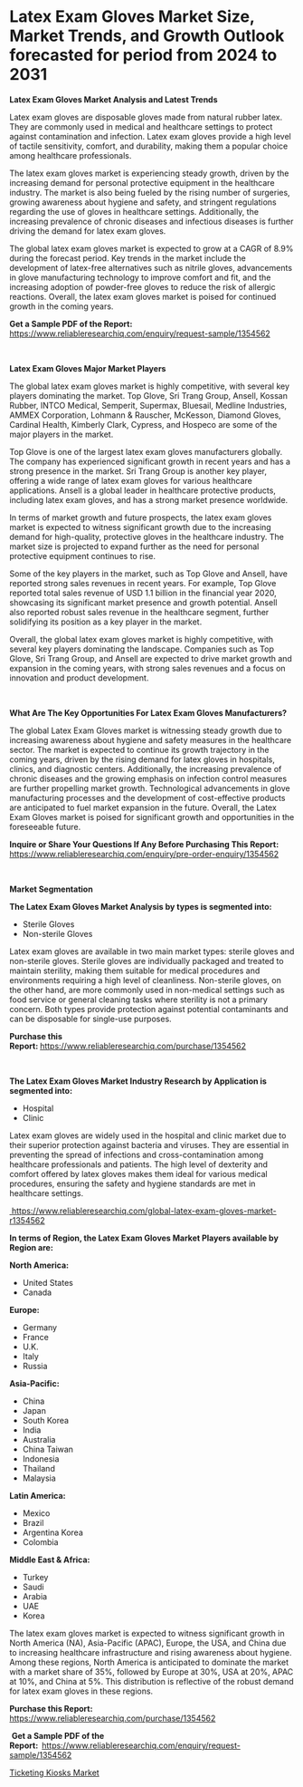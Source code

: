 <p><h1>Latex Exam Gloves Market Size, Market Trends, and Growth Outlook forecasted for period from 2024 to 2031</h1></p><p><strong>Latex Exam Gloves Market Analysis and Latest Trends</strong></p>
<p><p>Latex exam gloves are disposable gloves made from natural rubber latex. They are commonly used in medical and healthcare settings to protect against contamination and infection. Latex exam gloves provide a high level of tactile sensitivity, comfort, and durability, making them a popular choice among healthcare professionals.</p><p>The latex exam gloves market is experiencing steady growth, driven by the increasing demand for personal protective equipment in the healthcare industry. The market is also being fueled by the rising number of surgeries, growing awareness about hygiene and safety, and stringent regulations regarding the use of gloves in healthcare settings. Additionally, the increasing prevalence of chronic diseases and infectious diseases is further driving the demand for latex exam gloves.</p><p>The global latex exam gloves market is expected to grow at a CAGR of 8.9% during the forecast period. Key trends in the market include the development of latex-free alternatives such as nitrile gloves, advancements in glove manufacturing technology to improve comfort and fit, and the increasing adoption of powder-free gloves to reduce the risk of allergic reactions. Overall, the latex exam gloves market is poised for continued growth in the coming years.</p></p>
<p><strong>Get a Sample PDF of the Report:&nbsp;</strong> <a href="https://www.reliableresearchiq.com/enquiry/request-sample/1354562">https://www.reliableresearchiq.com/enquiry/request-sample/1354562</a></p>
<p>&nbsp;</p>
<p><strong>Latex Exam Gloves Major Market Players</strong></p>
<p><p>The global latex exam gloves market is highly competitive, with several key players dominating the market. Top Glove, Sri Trang Group, Ansell, Kossan Rubber, INTCO Medical, Semperit, Supermax, Bluesail, Medline Industries, AMMEX Corporation, Lohmann & Rauscher, McKesson, Diamond Gloves, Cardinal Health, Kimberly Clark, Cypress, and Hospeco are some of the major players in the market. </p><p>Top Glove is one of the largest latex exam gloves manufacturers globally. The company has experienced significant growth in recent years and has a strong presence in the market. Sri Trang Group is another key player, offering a wide range of latex exam gloves for various healthcare applications. Ansell is a global leader in healthcare protective products, including latex exam gloves, and has a strong market presence worldwide.</p><p>In terms of market growth and future prospects, the latex exam gloves market is expected to witness significant growth due to the increasing demand for high-quality, protective gloves in the healthcare industry. The market size is projected to expand further as the need for personal protective equipment continues to rise.</p><p>Some of the key players in the market, such as Top Glove and Ansell, have reported strong sales revenues in recent years. For example, Top Glove reported total sales revenue of USD 1.1 billion in the financial year 2020, showcasing its significant market presence and growth potential. Ansell also reported robust sales revenue in the healthcare segment, further solidifying its position as a key player in the market. </p><p>Overall, the global latex exam gloves market is highly competitive, with several key players dominating the landscape. Companies such as Top Glove, Sri Trang Group, and Ansell are expected to drive market growth and expansion in the coming years, with strong sales revenues and a focus on innovation and product development.</p></p>
<p>&nbsp;</p>
<p><strong>What Are The Key Opportunities For Latex Exam Gloves Manufacturers?</strong></p>
<p><p>The global Latex Exam Gloves market is witnessing steady growth due to increasing awareness about hygiene and safety measures in the healthcare sector. The market is expected to continue its growth trajectory in the coming years, driven by the rising demand for latex gloves in hospitals, clinics, and diagnostic centers. Additionally, the increasing prevalence of chronic diseases and the growing emphasis on infection control measures are further propelling market growth. Technological advancements in glove manufacturing processes and the development of cost-effective products are anticipated to fuel market expansion in the future. Overall, the Latex Exam Gloves market is poised for significant growth and opportunities in the foreseeable future.</p></p>
<p><strong>Inquire or Share Your Questions If Any Before Purchasing This Report:</strong> <a href="https://www.reliableresearchiq.com/enquiry/pre-order-enquiry/1354562">https://www.reliableresearchiq.com/enquiry/pre-order-enquiry/1354562</a></p>
<p>&nbsp;</p>
<p><strong>Market Segmentation</strong></p>
<p><strong>The Latex Exam Gloves Market Analysis by types is segmented into:</strong></p>
<p><ul><li>Sterile Gloves</li><li>Non-sterile Gloves</li></ul></p>
<p><p>Latex exam gloves are available in two main market types: sterile gloves and non-sterile gloves. Sterile gloves are individually packaged and treated to maintain sterility, making them suitable for medical procedures and environments requiring a high level of cleanliness. Non-sterile gloves, on the other hand, are more commonly used in non-medical settings such as food service or general cleaning tasks where sterility is not a primary concern. Both types provide protection against potential contaminants and can be disposable for single-use purposes.</p></p>
<p><strong>Purchase this Report:&nbsp;</strong><a href="https://www.reliableresearchiq.com/purchase/1354562">https://www.reliableresearchiq.com/purchase/1354562</a></p>
<p>&nbsp;</p>
<p><strong>The Latex Exam Gloves Market Industry Research by Application is segmented into:</strong></p>
<p><ul><li>Hospital</li><li>Clinic</li></ul></p>
<p><p>Latex exam gloves are widely used in the hospital and clinic market due to their superior protection against bacteria and viruses. They are essential in preventing the spread of infections and cross-contamination among healthcare professionals and patients. The high level of dexterity and comfort offered by latex gloves makes them ideal for various medical procedures, ensuring the safety and hygiene standards are met in healthcare settings.</p></p>
<p><a href="https://www.reliableresearchiq.com/global-latex-exam-gloves-market-r1354562">&nbsp;https://www.reliableresearchiq.com/global-latex-exam-gloves-market-r1354562</a></p>
<p><strong>In terms of Region, the Latex Exam Gloves Market Players available by Region are:</strong></p>
<p>
    <p> <strong> North America: </strong>
        <ul>
            <li>United States</li>
            <li>Canada</li>
        </ul>
        </p> 
    <p> <strong> Europe: </strong>
        <ul>
            <li>Germany</li>
            <li>France</li>
            <li>U.K.</li>
            <li>Italy</li>
            <li>Russia</li>
        </ul>
        </p> 
    <p> <strong> Asia-Pacific: </strong>
        <ul>
            <li>China</li>
            <li>Japan</li>
            <li>South Korea</li>
            <li>India</li>
            <li>Australia</li>
            <li>China Taiwan</li>
            <li>Indonesia</li>
            <li>Thailand</li>
            <li>Malaysia</li>
        </ul>
        </p> 
    <p> <strong> Latin America: </strong>
        <ul>
            <li>Mexico</li>
            <li>Brazil</li>
            <li>Argentina Korea</li>
            <li>Colombia</li>
        </ul>
        </p> 
    <p> <strong> Middle East & Africa: </strong>
        <ul>
            <li>Turkey</li>
            <li>Saudi</li>
            <li>Arabia</li>
            <li>UAE</li>
            <li>Korea</li>
        </ul>
    </p>
    </p>
<p><p>The latex exam gloves market is expected to witness significant growth in North America (NA), Asia-Pacific (APAC), Europe, the USA, and China due to increasing healthcare infrastructure and rising awareness about hygiene. Among these regions, North America is anticipated to dominate the market with a market share of 35%, followed by Europe at 30%, USA at 20%, APAC at 10%, and China at 5%. This distribution is reflective of the robust demand for latex exam gloves in these regions.</p></p>
<p><strong>Purchase this Report: </strong><a href="https://www.reliableresearchiq.com/purchase/1354562">https://www.reliableresearchiq.com/purchase/1354562</a></p>
<p>&nbsp;<strong>Get a Sample PDF of the Report:&nbsp;&nbsp;</strong><a href="https://www.reliableresearchiq.com/enquiry/request-sample/1354562">https://www.reliableresearchiq.com/enquiry/request-sample/1354562</a></p>
<p><strong></strong></p>
<p><p><a href="https://github.com/mandarincruisesvn/Market-Research-Report-List-1/blob/main/ticketing-kiosks-market.md">Ticketing Kiosks Market</a></p></p>